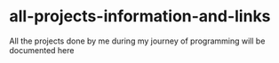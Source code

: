 # all-projects-information-and-links
All the projects done by me during my journey of programming will be documented here

